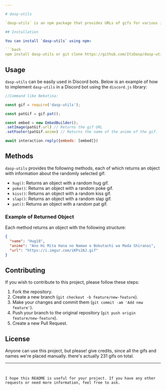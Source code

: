 ```yaml
---

# dasp-utils

`dasp-utils` is an npm package that provides URLs of gifs for various interactions such as hugs, kicks, kisses, slaps, and pats. Each gif comes with additional information about its name and the anime it comes from, making it ideal for use in Discord bots.

## Installation

You can install `dasp-utils` using npm:

```bash
npm install dasp-utils or git clone https://github.com/ItsDasp/dasp-utils
```

## Usage

`dasp-utils` can be easily used in Discord bots. Below is an example of how to implement `dasp-utils` in a Discord bot using the `discord.js` library:

```javascript
//Command like Nekotina:

const gif = require('dasp-utils');

const patGif = gif.pat();

const embed = new EmbedBuilder();
.setImage(patGif.url) // Returns the gif URL
.setFooter(patGif.anime) // Returns the name of the anime of the gif.

await interaction.reply({embeds: [embed]})
```

## Methods

`dasp-utils` provides the following methods, each of which returns an object with information about the randomly selected gif:

- `hug()`: Returns an object with a random hug gif.
- `poke()`: Returns an object with a random poke gif.
- `kiss()`: Returns an object with a random kiss gif.
- `slap()`: Returns an object with a random slap gif.
- `pat()`: Returns an object with a random pat gif.

### Example of Returned Object

Each method returns an object with the following structure:

```json
{
  "name": "Hug18",
  "anime": "Ano Hi Mita Hana no Namae o Bokutachi wa Mada Shiranai",
  "url": "https://i.imgur.com/iKPs2AJ.gif"
}
```

## Contributing

If you wish to contribute to this project, please follow these steps:

1. Fork the repository.
2. Create a new branch (`git checkout -b feature/new-feature`).
3. Make your changes and commit them (`git commit -am 'Add new feature'`).
4. Push your branch to the original repository (`git push origin feature/new-feature`).
5. Create a new Pull Request.

## License

Anyone can use this project, but please! give credits, since all the gifs and names we're placed manually. there's actually 231 gifs on total.

---
```


I hope this README is useful for your project. If you have any other requests or need more information, feel free to ask.
